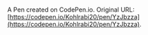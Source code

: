 # 

A Pen created on CodePen.io. Original URL: [https://codepen.io/Kohlrabi20/pen/YzJbzza](https://codepen.io/Kohlrabi20/pen/YzJbzza).

